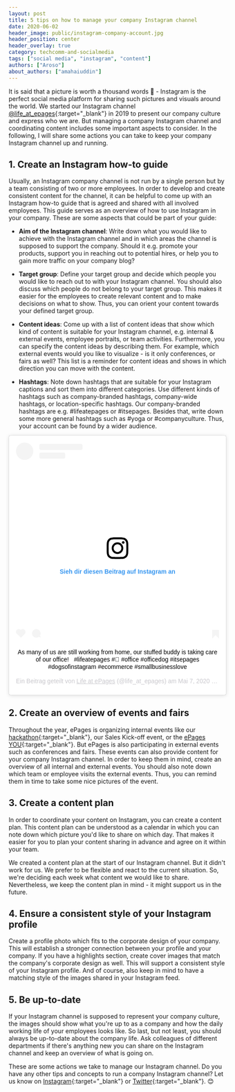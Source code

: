 ```yaml
---
layout: post
title: 5 tips on how to manage your company Instagram channel
date: 2020-06-02
header_image: public/instagram-company-account.jpg
header_position: center
header_overlay: true
category: techcomm-and-socialmedia
tags: ["social media", "instagram", "content"]
authors: ["Aroso"]
about_authors: ["amahaiuddin"]
---
```


It is said that a picture is worth a thousand words 📸 - Instagram is the perfect social media platform for sharing such pictures and visuals around the world.
We started our Instagram channel [@life_at_epages](https://www.instagram.com/life_at_epages/){:target="_blank"} in 2019 to present our company culture and express who we are.
But managing a company Instagram channel and coordinating content includes some important aspects to consider.
In the following, I will share some actions you can take to keep your company Instagram channel up and running.

## 1. Create an Instagram how-to guide

Usually, an Instagram company channel is not run by a single person but by a team consisting of two or more employees.
In order to develop and create consistent content for the channel, it can be helpful to come up with an Instagram how-to guide that is agreed and shared with all involved employees.
This guide serves as an overview of how to use Instagram in your company.
These are some aspects that could be part of your guide:

- **Aim of the Instagram channel**:
Write down what you would like to achieve with the Instagram channel and in which areas the channel is supposed to support the company.
Should it e.g. promote your products, support you in reaching out to potential hires, or help you to gain more traffic on your company blog?

- **Target group**:
Define your target group and decide which people you would like to reach out to with your Instagram channel. You should also discuss which people do not belong to your target group.
This makes it easier for the employees to create relevant content and to make decisions on what to show.
Thus, you can orient your content towards your defined target group.

- **Content ideas**:
Come up with a list of content ideas that show which kind of content is suitable for your Instagram channel, e.g. internal & external events, employee portraits, or team activities.
Furthermore, you can specify the content ideas by describing them.
For example, which external events would you like to visualize - is it only conferences, or fairs as well?
This list is a reminder for content ideas and shows in which direction you can move with the content.

- **Hashtags**:
Note down hashtags that are suitable for your Instagram captions and sort them into different categories.
Use different kinds of hashtags such as company-branded hashtags, company-wide hashtags, or location-specific hashtags.
Our company-branded hashtags are e.g. #lifeatepages or #itsepages.
Besides that, write down some more general hashtags such as #yoga or #companyculture.
Thus, your account can be found by a wider audience.

<div align="center"><blockquote class="instagram-media" data-instgrm-captioned data-instgrm-permalink="https://www.instagram.com/p/B_48ziPDVLA/?utm_source=ig_embed&amp;utm_campaign=loading" data-instgrm-version="12" style=" background:#FFF; border:0; border-radius:3px; box-shadow:0 0 1px 0 rgba(0,0,0,0.5),0 1px 10px 0 rgba(0,0,0,0.15); margin: 1px; max-width:540px; min-width:326px; padding:0; width:99.375%; width:-webkit-calc(100% - 2px); width:calc(100% - 2px);"><div style="padding:16px;"> <a href="https://www.instagram.com/p/B_48ziPDVLA/?utm_source=ig_embed&amp;utm_campaign=loading" style=" background:#FFFFFF; line-height:0; padding:0 0; text-align:center; text-decoration:none; width:100%;" target="_blank"> <div style=" display: flex; flex-direction: row; align-items: center;"> <div style="background-color: #F4F4F4; border-radius: 50%; flex-grow: 0; height: 40px; margin-right: 14px; width: 40px;"></div> <div style="display: flex; flex-direction: column; flex-grow: 1; justify-content: center;"> <div style=" background-color: #F4F4F4; border-radius: 4px; flex-grow: 0; height: 14px; margin-bottom: 6px; width: 100px;"></div> <div style=" background-color: #F4F4F4; border-radius: 4px; flex-grow: 0; height: 14px; width: 60px;"></div></div></div><div style="padding: 19% 0;"></div> <div style="display:block; height:50px; margin:0 auto 12px; width:50px;"><svg width="50px" height="50px" viewBox="0 0 60 60" version="1.1" xmlns="https://www.w3.org/2000/svg" xmlns:xlink="https://www.w3.org/1999/xlink"><g stroke="none" stroke-width="1" fill="none" fill-rule="evenodd"><g transform="translate(-511.000000, -20.000000)" fill="#000000"><g><path d="M556.869,30.41 C554.814,30.41 553.148,32.076 553.148,34.131 C553.148,36.186 554.814,37.852 556.869,37.852 C558.924,37.852 560.59,36.186 560.59,34.131 C560.59,32.076 558.924,30.41 556.869,30.41 M541,60.657 C535.114,60.657 530.342,55.887 530.342,50 C530.342,44.114 535.114,39.342 541,39.342 C546.887,39.342 551.658,44.114 551.658,50 C551.658,55.887 546.887,60.657 541,60.657 M541,33.886 C532.1,33.886 524.886,41.1 524.886,50 C524.886,58.899 532.1,66.113 541,66.113 C549.9,66.113 557.115,58.899 557.115,50 C557.115,41.1 549.9,33.886 541,33.886 M565.378,62.101 C565.244,65.022 564.756,66.606 564.346,67.663 C563.803,69.06 563.154,70.057 562.106,71.106 C561.058,72.155 560.06,72.803 558.662,73.347 C557.607,73.757 556.021,74.244 553.102,74.378 C549.944,74.521 548.997,74.552 541,74.552 C533.003,74.552 532.056,74.521 528.898,74.378 C525.979,74.244 524.393,73.757 523.338,73.347 C521.94,72.803 520.942,72.155 519.894,71.106 C518.846,70.057 518.197,69.06 517.654,67.663 C517.244,66.606 516.755,65.022 516.623,62.101 C516.479,58.943 516.448,57.996 516.448,50 C516.448,42.003 516.479,41.056 516.623,37.899 C516.755,34.978 517.244,33.391 517.654,32.338 C518.197,30.938 518.846,29.942 519.894,28.894 C520.942,27.846 521.94,27.196 523.338,26.654 C524.393,26.244 525.979,25.756 528.898,25.623 C532.057,25.479 533.004,25.448 541,25.448 C548.997,25.448 549.943,25.479 553.102,25.623 C556.021,25.756 557.607,26.244 558.662,26.654 C560.06,27.196 561.058,27.846 562.106,28.894 C563.154,29.942 563.803,30.938 564.346,32.338 C564.756,33.391 565.244,34.978 565.378,37.899 C565.522,41.056 565.552,42.003 565.552,50 C565.552,57.996 565.522,58.943 565.378,62.101 M570.82,37.631 C570.674,34.438 570.167,32.258 569.425,30.349 C568.659,28.377 567.633,26.702 565.965,25.035 C564.297,23.368 562.623,22.342 560.652,21.575 C558.743,20.834 556.562,20.326 553.369,20.18 C550.169,20.033 549.148,20 541,20 C532.853,20 531.831,20.033 528.631,20.18 C525.438,20.326 523.257,20.834 521.349,21.575 C519.376,22.342 517.703,23.368 516.035,25.035 C514.368,26.702 513.342,28.377 512.574,30.349 C511.834,32.258 511.326,34.438 511.181,37.631 C511.035,40.831 511,41.851 511,50 C511,58.147 511.035,59.17 511.181,62.369 C511.326,65.562 511.834,67.743 512.574,69.651 C513.342,71.625 514.368,73.296 516.035,74.965 C517.703,76.634 519.376,77.658 521.349,78.425 C523.257,79.167 525.438,79.673 528.631,79.82 C531.831,79.965 532.853,80.001 541,80.001 C549.148,80.001 550.169,79.965 553.369,79.82 C556.562,79.673 558.743,79.167 560.652,78.425 C562.623,77.658 564.297,76.634 565.965,74.965 C567.633,73.296 568.659,71.625 569.425,69.651 C570.167,67.743 570.674,65.562 570.82,62.369 C570.966,59.17 571,58.147 571,50 C571,41.851 570.966,40.831 570.82,37.631"></path></g></g></g></svg></div><div style="padding-top: 8px;"> <div style=" color:#3897f0; font-family:Arial,sans-serif; font-size:14px; font-style:normal; font-weight:550; line-height:18px;"> Sieh dir diesen Beitrag auf Instagram an</div></div><div style="padding: 12.5% 0;"></div> <div style="display: flex; flex-direction: row; margin-bottom: 14px; align-items: center;"><div> <div style="background-color: #F4F4F4; border-radius: 50%; height: 12.5px; width: 12.5px; transform: translateX(0px) translateY(7px);"></div> <div style="background-color: #F4F4F4; height: 12.5px; transform: rotate(-45deg) translateX(3px) translateY(1px); width: 12.5px; flex-grow: 0; margin-right: 14px; margin-left: 2px;"></div> <div style="background-color: #F4F4F4; border-radius: 50%; height: 12.5px; width: 12.5px; transform: translateX(9px) translateY(-18px);"></div></div><div style="margin-left: 8px;"> <div style=" background-color: #F4F4F4; border-radius: 50%; flex-grow: 0; height: 20px; width: 20px;"></div> <div style=" width: 0; height: 0; border-top: 2px solid transparent; border-left: 6px solid #f4f4f4; border-bottom: 2px solid transparent; transform: translateX(16px) translateY(-4px) rotate(30deg)"></div></div><div style="margin-left: auto;"> <div style=" width: 0px; border-top: 8px solid #F4F4F4; border-right: 8px solid transparent; transform: translateY(16px);"></div> <div style=" background-color: #F4F4F4; flex-grow: 0; height: 12px; width: 16px; transform: translateY(-4px);"></div> <div style=" width: 0; height: 0; border-top: 8px solid #F4F4F4; border-left: 8px solid transparent; transform: translateY(-4px) translateX(8px);"></div></div></div></a> <p style=" margin:8px 0 0 0; padding:0 4px;"> <a href="https://www.instagram.com/p/B_48ziPDVLA/?utm_source=ig_embed&amp;utm_campaign=loading" style=" color:#000; font-family:Arial,sans-serif; font-size:14px; font-style:normal; font-weight:normal; line-height:17px; text-decoration:none; word-wrap:break-word;" target="_blank">As many of us are still working from home, our stuffed buddy is taking care of our office! ⁣ ⁣ #lifeatepages #🐶 #office #officedog #itsepages #dogsofinstagram #ecommerce #smallbusinesslove</a></p> <p style=" color:#c9c8cd; font-family:Arial,sans-serif; font-size:14px; line-height:17px; margin-bottom:0; margin-top:8px; overflow:hidden; padding:8px 0 7px; text-align:center; text-overflow:ellipsis; white-space:nowrap;">Ein Beitrag geteilt von <a href="https://www.instagram.com/life_at_epages/?utm_source=ig_embed&amp;utm_campaign=loading" style=" color:#c9c8cd; font-family:Arial,sans-serif; font-size:14px; font-style:normal; font-weight:normal; line-height:17px;" target="_blank"> Life at ePages</a> (@life_at_epages) am <time style=" font-family:Arial,sans-serif; font-size:14px; line-height:17px;" datetime="2020-05-07T14:22:52+00:00">Mai 7, 2020 um 7:22 PDT</time></p></div></blockquote> <script async src="//www.instagram.com/embed.js"></script></div>

## 2. Create an overview of events and fairs

Throughout the year, ePages is organizing internal events like our [hackathon](/blog/events/this-years-hackathon-a-travel-through-time/){:target="_blank"}, our Sales Kick-off event, or the [ePages YOU](/blog/events/epages-you-2019-from-a-perspective-of-two-newbies/){:target="_blank"}.
But ePages is also participating in external events such as conferences and fairs.
These events can also provide content for your company Instagram channel.
In order to keep them in mind, create an overview of all internal and external events.
You should also note down which team or employee visits the external events.
Thus, you can remind them in time to take some nice pictures of the event.

## 3. Create a content plan

In order to coordinate your content on Instagram, you can create a content plan.
This content plan can be understood as a calendar in which you can note down which picture you'd like to share on which day.
That makes it easier for you to plan your content sharing in advance and agree on it within your team.

We created a content plan at the start of our Instagram channel.
But it didn't work for us.
We prefer to be flexible and react to the current situation.
So, we're deciding each week what content we would like to share.
Nevertheless, we keep the content plan in mind - it might support us in the future.

## 4. Ensure a consistent style of your Instagram profile

Create a profile photo which fits to the corporate design of your company.
This will establish a stronger connection between your profile and your company.
If you have a highlights section, create cover images that match the company's corporate design as well.
This will support a consistent style of your Instagram profile.
And of course, also keep in mind to have a matching style of the images shared in your Instagram feed.

## 5. Be up-to-date

If your Instagram channel is supposed to represent your company culture, the images should show what you're up to as a company and how the daily working life of your employees looks like.
So last, but not least, you should always be up-to-date about the company life.
Ask colleagues of different departments if there's anything new you can share on the Instagram channel and keep an overview of what is going on.

These are some actions we take to manage our Instagram channel.
Do you have any other tips and concepts to run a company Instagram channel? Let us know on [Instagram](https://www.instagram.com/life_at_epages/){:target="_blank"} or [Twitter](https://twitter.com/epagesdevs){:target="_blank"}. 😊